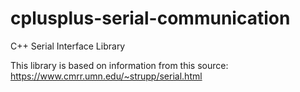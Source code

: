 # cplusplus-serial-communication
C++ Serial Interface Library

This library is based on information from this source: https://www.cmrr.umn.edu/~strupp/serial.html



